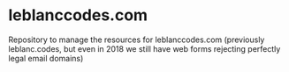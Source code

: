 # leblanccodes.com
Repository to manage the resources for leblanccodes.com (previously leblanc.codes, but even in 2018 we still have web forms rejecting perfectly legal email domains)
